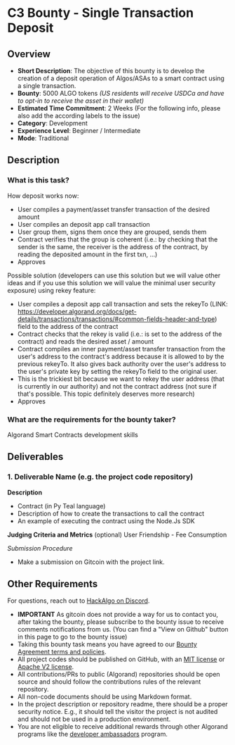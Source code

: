 # C3 Bounty - Single Transaction Deposit

## Overview

* **Short Description**: The objective of this bounty is to develop the creation of a deposit operation of Algos/ASAs to a smart contract using a single transaction.
* **Bounty**: 5000 ALGO tokens _(US residents will receive USDCa and have to opt-in to receive the asset in their wallet)_
* **Estimated Time Commitment**: 2 Weeks
(For the following info, please also add the according labels to the issue)
* **Category**: Development
* **Experience Level**: Beginner / Intermediate
* **Mode**: Traditional


## Description

### What is this task?
How deposit works now:
- User compiles a payment/asset transfer transaction of the desired amount
- User compiles an deposit app call transaction
- User group them, signs them once they are grouped, sends them
- Contract verifies that the group is coherent (i.e.: by checking that the sender is the same, the receiver is the address of the contract, by reading the deposited amount in the first txn, ...)
- Approves

Possible solution (developers can use this solution but we will value other ideas and if you use this solution we will value the minimal user security exposure) using rekey feature:
- User compiles a deposit app call transaction and sets the rekeyTo (LINK: https://developer.algorand.org/docs/get-details/transactions/transactions/#common-fields-header-and-type) field to the address of the contract
- Contract checks that the rekey is valid (i.e.: is set to the address of the contract) and reads the desired asset / amount
- Contract compiles an inner payment/asset transfer transaction from the user's address to the contract's address because it is allowed to by the previous rekeyTo. It also gives back authority over the user's address to the user's private key by setting the rekeyTo field to the original user.
- This is the trickiest bit because we want to rekey the user address (that is currently in our authority) and not the contract address (not sure if that's possible. This topic definitely deserves more research)
- Approves
### What are the requirements for the bounty taker?
Algorand Smart Contracts development skills

## Deliverables
### 1. Deliverable Name (e.g. the project code repository)

**Description**

- Contract (in Py Teal language)
- Description of how to create the transactions to call the contract
- An example of executing the contract using the Node.Js SDK

**Judging Criteria and Metrics** (optional)
  User Friendship - Fee Consumption

_Submission Procedure_
 * Make a submission on Gitcoin with the project link.




## Other Requirements
For questions, reach out to [HackAlgo on Discord](https://discord.gg/5zjRMSQM).

* **IMPORTANT** As gitcoin does not provide a way for us to contact you, after taking the bounty, please subscribe to the bounty issue to receive comments notifications from us. (You can find a "View on Github" button in this page to go to the bounty issue)
* Taking this bounty task means you have agreed to our [Bounty Agreement terms and policies](https://github.com/algorandfoundation/grow-algorand/blob/master/bounty-agreement.md).
* All project codes should be published on GitHub, with an [MIT license](https://opensource.org/licenses/MIT) or [Apache V2 license](https://www.apache.org/licenses/LICENSE-2.0).
* All contributions/PRs to public (Algorand) repositories should be open source and should follow the contributions rules of the relevant repository.
* All non-code documents should be using Markdown format.
* In the project description or repository readme, there should be a proper security notice. E.g., it should tell the visitor the project is not audited and should not be used in a production environment.
* You are not eligible to receive additional rewards through other Algorand programs like the [developer ambassadors](https://algorand.foundation/developers/dev-ambassadors) program.
